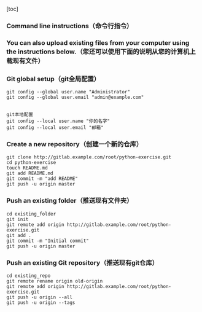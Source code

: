 [toc]



### Command line instructions（命令行指令）

### You can also upload existing files from your computer using the instructions below.（您还可以使用下面的说明从您的计算机上载现有文件）

### Git global setup（git全局配置）

```shell
git config --global user.name "Administrator"
git config --global user.email "admin@example.com"


git本地配置
git config --local user.name "你的名字"
git config --local user.email "邮箱"
```

### Create a new repository（创建一个新的仓库）

```shell
git clone http://gitlab.example.com/root/python-exercise.git
cd python-exercise
touch README.md
git add README.md
git commit -m "add README"
git push -u origin master
```

### Push an existing folder（推送现有文件夹）

```shell
cd existing_folder
git init
git remote add origin http://gitlab.example.com/root/python-exercise.git
git add .
git commit -m "Initial commit"
git push -u origin master
```

### Push an existing Git repository（推送现有git仓库）

```shell
cd existing_repo
git remote rename origin old-origin
git remote add origin http://gitlab.example.com/root/python-exercise.git
git push -u origin --all
git push -u origin --tags
```


